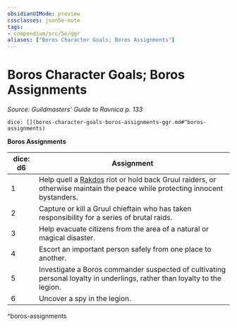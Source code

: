 ```yaml
---
obsidianUIMode: preview
cssclasses: json5e-note
tags:
- compendium/src/5e/ggr
aliases: ["Boros Character Goals; Boros Assignments"]
---
```

# Boros Character Goals; Boros Assignments
*Source: Guildmasters' Guide to Ravnica p. 133* 

`dice: [](boros-character-goals-boros-assignments-ggr.md#^boros-assignments)`

**Boros Assignments**

| dice: d6 | Assignment |
|----------|------------|
| 1 | Help quell a [Rakdos](compendium/bestiary/npc/rakdos-ggr.md) riot or hold back Gruul raiders, or otherwise maintain the peace while protecting innocent bystanders. |
| 2 | Capture or kill a Gruul chieftain who has taken responsibility for a series of brutal raids. |
| 3 | Help evacuate citizens from the area of a natural or magical disaster. |
| 4 | Escort an important person safely from one place to another. |
| 5 | Investigate a Boros commander suspected of cultivating personal loyalty in underlings, rather than loyalty to the legion. |
| 6 | Uncover a spy in the legion. |
^boros-assignments